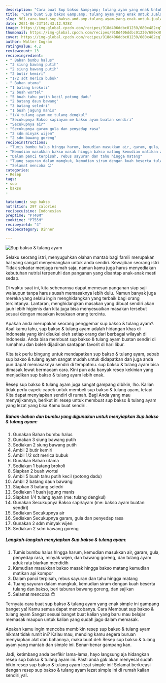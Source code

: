 ```yaml
---
description: "Cara buat Sup bakso &amp;amp; tulang ayam yang enak Untuk Jualan"
title: "Cara buat Sup bakso &amp;amp; tulang ayam yang enak Untuk Jualan"
slug: 901-cara-buat-sup-bakso-and-amp-tulang-ayam-yang-enak-untuk-jualan
date: 2021-06-23T14:43:12.928Z
image: https://img-global.cpcdn.com/recipes/918d406ddbc01230/680x482cq70/sup-bakso-tulang-ayam-foto-resep-utama.jpg
thumbnail: https://img-global.cpcdn.com/recipes/918d406ddbc01230/680x482cq70/sup-bakso-tulang-ayam-foto-resep-utama.jpg
cover: https://img-global.cpcdn.com/recipes/918d406ddbc01230/680x482cq70/sup-bakso-tulang-ayam-foto-resep-utama.jpg
author: Walter Ingram
ratingvalue: 4.2
reviewcount: 13
recipeingredient:
- " Bahan bumbu halus"
- "3 siung bawang putih"
- "2 siung bawang putih"
- "2 butir kemiri"
- "1/2 sdt merica bubuk"
- " Bahan utama"
- "1 batang brokoli"
- "2 buah wortel"
- "5 buah tahu putih kecil potong dadu"
- "2 batang daun bawang"
- "3 batang seledri"
- "1 buah jagung manis"
- "1/4 tulang ayam me tulang dengkul"
- "Secukupnya Bakso sapiayam me bakso ayam buatan sendiri"
- "Secukupnya air"
- "Secukupnya garam gula dan penyedap rasa"
- "2 sdm minyak wijen"
- "2 sdm bawang goreng"
recipeinstructions:
- "Tumis bumbu halus hingga harum, kemudian masukkan air, garam, gula, penyedap rasa, minyak wijen, dan bawang goreng, dan tulang ayam aduk rata biarkan mendidih"
- "Kemudian masukkan bakso masak hingga bakso matang kemudian matikan api kompor"
- "Dalam panci terpisah, rebus sayuran dan tahu hingga matang"
- "Tuang sayuran dalam mangkuk, kemudian siram dengan kuah beserta tulang dan bakso, beri taburan bawang goreng, dan sajikan"
- "Selamat mencoba 😉"
categories:
- Resep
tags:
- sup
- bakso
- 

katakunci: sup bakso  
nutrition: 297 calories
recipecuisine: Indonesian
preptime: "PT40M"
cooktime: "PT55M"
recipeyield: "4"
recipecategory: Dinner

---
```



![Sup bakso &amp; tulang ayam](https://img-global.cpcdn.com/recipes/918d406ddbc01230/680x482cq70/sup-bakso-tulang-ayam-foto-resep-utama.jpg)

Selaku seorang istri, menyuguhkan olahan mantab bagi famili merupakan hal yang sangat menyenangkan untuk anda sendiri. Kewajiban seorang istri Tidak sekadar menjaga rumah saja, namun kamu juga harus menyediakan kebutuhan nutrisi terpenuhi dan panganan yang disantap anak-anak mesti sedap.

Di waktu  saat ini, kita sebenarnya dapat memesan panganan siap saji walaupun tanpa harus susah memasaknya lebih dulu. Namun banyak juga mereka yang selalu ingin menghidangkan yang terbaik bagi orang tercintanya. Lantaran, menghidangkan masakan yang dibuat sendiri akan jauh lebih higienis dan kita juga bisa menyesuaikan masakan tersebut sesuai dengan masakan kesukaan orang tercinta. 



Apakah anda merupakan seorang penggemar sup bakso &amp; tulang ayam?. Asal kamu tahu, sup bakso &amp; tulang ayam adalah hidangan khas di Indonesia yang kini disukai oleh setiap orang dari berbagai wilayah di Indonesia. Anda bisa membuat sup bakso &amp; tulang ayam buatan sendiri di rumahmu dan boleh dijadikan santapan favorit di hari libur.

Kita tak perlu bingung untuk mendapatkan sup bakso &amp; tulang ayam, sebab sup bakso &amp; tulang ayam sangat mudah untuk didapatkan dan juga anda pun dapat memasaknya sendiri di tempatmu. sup bakso &amp; tulang ayam bisa dimasak lewat bermacam cara. Kini pun ada banyak resep kekinian yang menjadikan sup bakso &amp; tulang ayam lebih enak.

Resep sup bakso &amp; tulang ayam juga sangat gampang dibikin, lho. Kalian tidak perlu capek-capek untuk membeli sup bakso &amp; tulang ayam, tetapi Kita dapat menyiapkan sendiri di rumah. Bagi Anda yang mau menyajikannya, berikut ini resep untuk membuat sup bakso &amp; tulang ayam yang lezat yang bisa Kamu buat sendiri.

<!--inarticleads1-->

##### Bahan-bahan dan bumbu yang digunakan untuk menyiapkan Sup bakso &amp; tulang ayam:

1. Gunakan  Bahan bumbu halus
1. Gunakan 3 siung bawang putih
1. Sediakan 2 siung bawang putih
1. Ambil 2 butir kemiri
1. Ambil 1/2 sdt merica bubuk
1. Gunakan  Bahan utama
1. Sediakan 1 batang brokoli
1. Siapkan 2 buah wortel
1. Ambil 5 buah tahu putih kecil (potong dadu)
1. Ambil 2 batang daun bawang
1. Siapkan 3 batang seledri
1. Sediakan 1 buah jagung manis
1. Siapkan 1/4 tulang ayam (me: tulang dengkul)
1. Gunakan Secukupnya Bakso sapi/ayam (me: bakso ayam buatan sendiri)
1. Sediakan Secukupnya air
1. Sediakan Secukupnya garam, gula dan penyedap rasa
1. Gunakan 2 sdm minyak wijen
1. Sediakan 2 sdm bawang goreng




<!--inarticleads2-->

##### Langkah-langkah menyiapkan Sup bakso &amp; tulang ayam:

1. Tumis bumbu halus hingga harum, kemudian masukkan air, garam, gula, penyedap rasa, minyak wijen, dan bawang goreng, dan tulang ayam aduk rata biarkan mendidih
1. Kemudian masukkan bakso masak hingga bakso matang kemudian matikan api kompor
1. Dalam panci terpisah, rebus sayuran dan tahu hingga matang
1. Tuang sayuran dalam mangkuk, kemudian siram dengan kuah beserta tulang dan bakso, beri taburan bawang goreng, dan sajikan
1. Selamat mencoba 😉




Ternyata cara buat sup bakso &amp; tulang ayam yang enak simple ini gampang banget ya! Kamu semua dapat mencobanya. Cara Membuat sup bakso &amp; tulang ayam Sangat sesuai banget buat kalian yang baru mau belajar memasak maupun untuk kalian yang sudah jago dalam memasak.

Apakah kamu ingin mencoba membikin resep sup bakso &amp; tulang ayam nikmat tidak rumit ini? Kalau mau, mending kamu segera buruan menyiapkan alat dan bahannya, maka buat deh Resep sup bakso &amp; tulang ayam yang mantab dan simple ini. Benar-benar gampang kan. 

Jadi, ketimbang anda berfikir lama-lama, hayo langsung aja hidangkan resep sup bakso &amp; tulang ayam ini. Pasti anda gak akan menyesal sudah bikin resep sup bakso &amp; tulang ayam lezat simple ini! Selamat berkreasi dengan resep sup bakso &amp; tulang ayam lezat simple ini di rumah kalian sendiri,ya!.

